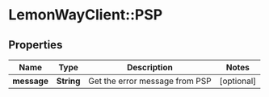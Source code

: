 # LemonWayClient::PSP

## Properties
Name | Type | Description | Notes
------------ | ------------- | ------------- | -------------
**message** | **String** | Get the error message from PSP | [optional] 


